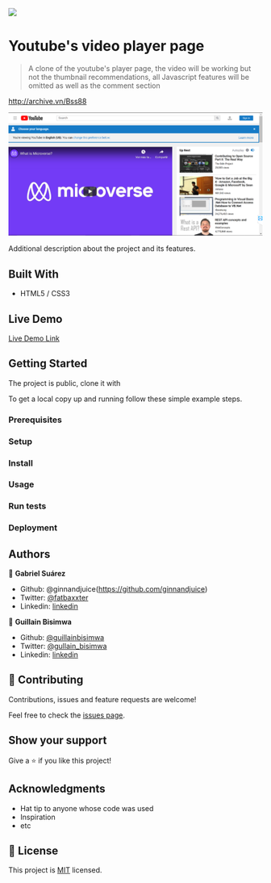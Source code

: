 ![](https://img.shields.io/badge/Microverse-blueviolet)

# Youtube's video player page

> A clone of the youtube's player page, the video will be working but not the thumbnail recommendations, all Javascript features will be omitted as well as the comment section

http://archive.vn/Bss88



![Alt text](https://github.com/GabrielJSuarez/YoutubeVideoPage/blob/Youtube-Clone-Feature/app-screenshot.png "Screenshot")

Additional description about the project and its features.

## Built With

- HTML5 / CSS3

## Live Demo

[Live Demo Link](https://gabrieljsuarez.github.io/YoutubeVideoPage/)


## Getting Started

The project is public, clone it with 

To get a local copy up and running follow these simple example steps.

### Prerequisites

### Setup

### Install

### Usage

### Run tests

### Deployment



## Authors

👤 **Gabriel Suárez**

- Github: @ginnandjuice(https://github.com/ginnandjuice)
- Twitter: [@fatbaxxter](https://twitter.com/fatbaxxter)
- Linkedin: [linkedin](https://www.linkedin.com/in/gabriel-su%C3%A1rez-torres-85125a1ab/)

👤 **Guillain Bisimwa**

- Github: [@guillainbisimwa](https://github.com/guillainbisimwa)
- Twitter: [@gullain_bisimwa](https://twitter.com/gullain_bisimwa)
- Linkedin: [linkedin](https://www.linkedin.com/in/guillain-bisimwa-8a8b7a7b/)

## 🤝 Contributing

Contributions, issues and feature requests are welcome!

Feel free to check the [issues page](issues/).

## Show your support

Give a ⭐️ if you like this project!

## Acknowledgments

- Hat tip to anyone whose code was used
- Inspiration
- etc

## 📝 License

This project is [MIT](lic.url) licensed.
